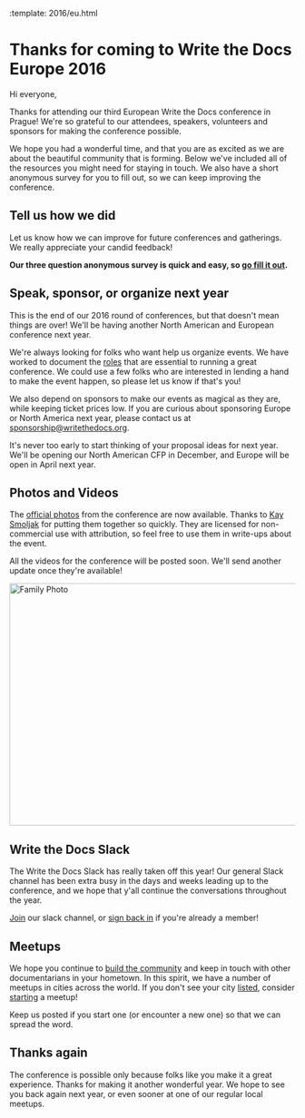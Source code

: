 :template: 2016/eu.html

Thanks for coming to Write the Docs Europe 2016
===============================================

Hi everyone,

Thanks for attending our third European Write the Docs conference in Prague! We're so grateful to our attendees, speakers, volunteers and sponsors for making the conference possible.

We hope you had a wonderful time, and that you are as excited as we are about the beautiful community that is forming. Below we've included all of the resources you might need for staying in touch. We also have a short anonymous survey for you to fill out, so we can keep improving the conference.

## Tell us how we did

Let us know how we can improve for future conferences and gatherings. We really appreciate your candid feedback!

**Our three question anonymous survey is quick and easy, so [go fill it out](https://goo.gl/forms/RQE7qyaFvaMNP2Zo2).**

## Speak, sponsor, or organize next year

This is the end of our 2016 round of conferences,
but that doesn't mean things are over!
We'll be having another North American and European conference next year.

We're always looking for folks who want help us organize events.
We have worked to document the [roles](http://www.writethedocs.org/organizer-guide/confs/event-roles/) that are essential to running a great conference.
We could use a few folks who are interested in lending a hand to make the event happen,
so please let us know if that's you!

We also depend on sponsors to make our events as magical as they are,
while keeping ticket prices low.
If you are curious about sponsoring Europe or North America next year,
please contact us at [sponsorship@writethedocs.org](mailto:sponsorship@writethedocs.org).

It's never too early to start thinking of your proposal ideas for next year.
We'll be opening our North American CFP in December,
and Europe will be open in April next year.

## Photos and Videos

The [official photos](https://www.flickr.com/photos/writethedocs/sets/72157674031974295) from the conference are now available.
Thanks to [Kay Smoljak](https://twitter.com/goatlady) for putting them together so quickly.
They are licensed for non-commercial use with attribution,
so feel free to use them in write-ups about the event.

All the videos for the conference will be posted soon.
We'll send another update once they're available!

<a data-flickr-embed="true"  href="https://www.flickr.com/photos/writethedocs/29807686535/in/album-72157674031974295/" title="Family Photo"><img src="https://c8.staticflickr.com/9/8327/29807686535_62caa954c3_z.jpg" width="640" height="427" alt="Family Photo"></a><script async src="//embedr.flickr.com/assets/client-code.js" charset="utf-8"></script>

## Write the Docs Slack

The Write the Docs Slack has really taken off this year! Our general Slack channel has been extra busy in the days and weeks leading up to the conference, and we hope that y'all continue the conversations throughout the year.

[Join](http://slack.writethedocs.org/) our slack channel, or [sign back in](https://writethedocs.slack.com/messages) if you're already a member!


## Meetups

We hope you continue to [build the community](http://www.writethedocs.org/meetups/) and keep in touch with other documentarians in your hometown. In this spirit, we have a number of meetups in cities across the world. If you don't see your city [listed](http://www.writethedocs.org/meetups/), consider [starting](http://www.writethedocs.org/meetups/starting/) a meetup!

Keep us posted if you start one (or encounter a new one) so that we can spread the word.

## Thanks again

The conference is possible only because folks like you make it a great experience.
Thanks for making it another wonderful year.
We hope to see you back again next year,
or even sooner at one of our regular local meetups.
